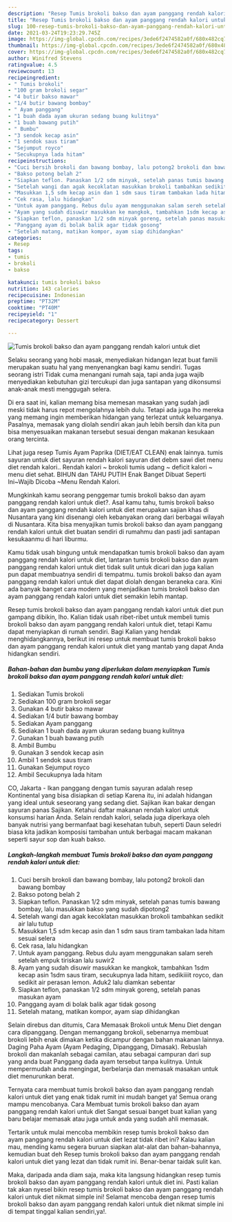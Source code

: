 ```yaml
---
description: "Resep Tumis brokoli bakso dan ayam panggang rendah kalori untuk diet Sederhana Untuk Jualan"
title: "Resep Tumis brokoli bakso dan ayam panggang rendah kalori untuk diet Sederhana Untuk Jualan"
slug: 100-resep-tumis-brokoli-bakso-dan-ayam-panggang-rendah-kalori-untuk-diet-sederhana-untuk-jualan
date: 2021-03-24T19:23:29.745Z
image: https://img-global.cpcdn.com/recipes/3ede6f2474582a0f/680x482cq70/tumis-brokoli-bakso-dan-ayam-panggang-rendah-kalori-untuk-diet-foto-resep-utama.jpg
thumbnail: https://img-global.cpcdn.com/recipes/3ede6f2474582a0f/680x482cq70/tumis-brokoli-bakso-dan-ayam-panggang-rendah-kalori-untuk-diet-foto-resep-utama.jpg
cover: https://img-global.cpcdn.com/recipes/3ede6f2474582a0f/680x482cq70/tumis-brokoli-bakso-dan-ayam-panggang-rendah-kalori-untuk-diet-foto-resep-utama.jpg
author: Winifred Stevens
ratingvalue: 4.5
reviewcount: 13
recipeingredient:
- " Tumis brokoli"
- "100 gram brokoli segar"
- "4 butir bakso mawar"
- "1/4 butir bawang bombay"
- " Ayam panggang"
- "1 buah dada ayam ukuran sedang buang kulitnya"
- "1 buah bawang putih"
- " Bumbu"
- "3 sendok kecap asin"
- "1 sendok saus tiram"
- "Sejumput royco"
- "Secukupnya lada hitam"
recipeinstructions:
- "Cuci bersih brokoli dan bawang bombay, lalu potong2 brokoli dan bawang bombay"
- "Bakso potong belah 2"
- "Siapkan teflon. Panaskan 1/2 sdm minyak, setelah panas tumis bawang bombay, lalu masukkan bakso yang sudah dipotong2"
- "Setelah wangi dan agak kecoklatan masukkan brokoli tambahkan sedikit air lalu tutup"
- "Masukkan 1,5 sdm kecap asin dan 1 sdm saus tiram tambakan lada hitam sesuai selera"
- "Cek rasa, lalu hidangkan"
- "Untuk ayam panggang. Rebus dulu ayam menggunakan salam sereh setelah empuk tiriskan lalu suwir2"
- "Ayam yang sudah disuwir masukkan ke mangkok, tambahkan 1sdm kecap asin 1sdm saus tiram, secukupnya lada hitam, sedikiiiit royco, dan sedikit air perasan lemon. Aduk2 lalu diamkan sebentar"
- "Siapkan teflon, panaskan 1/2 sdm minyak goreng, setelah panas masukan ayam"
- "Panggang ayam di bolak balik agar tidak gosong"
- "Setelah matang, matikan kompor, ayam siap dihidangkan"
categories:
- Resep
tags:
- tumis
- brokoli
- bakso

katakunci: tumis brokoli bakso 
nutrition: 143 calories
recipecuisine: Indonesian
preptime: "PT32M"
cooktime: "PT40M"
recipeyield: "1"
recipecategory: Dessert

---
```



![Tumis brokoli bakso dan ayam panggang rendah kalori untuk diet](https://img-global.cpcdn.com/recipes/3ede6f2474582a0f/680x482cq70/tumis-brokoli-bakso-dan-ayam-panggang-rendah-kalori-untuk-diet-foto-resep-utama.jpg)

Selaku seorang yang hobi masak, menyediakan hidangan lezat buat famili merupakan suatu hal yang menyenangkan bagi kamu sendiri. Tugas seorang istri Tidak cuma menangani rumah saja, tapi anda juga wajib menyediakan kebutuhan gizi tercukupi dan juga santapan yang dikonsumsi anak-anak mesti menggugah selera.

Di era  saat ini, kalian memang bisa memesan masakan yang sudah jadi meski tidak harus repot mengolahnya lebih dulu. Tetapi ada juga lho mereka yang memang ingin memberikan hidangan yang terlezat untuk keluarganya. Pasalnya, memasak yang diolah sendiri akan jauh lebih bersih dan kita pun bisa menyesuaikan makanan tersebut sesuai dengan makanan kesukaan orang tercinta. 

Lihat juga resep Tumis Ayam Paprika (DIET/EAT CLEAN) enak lainnya. tumis sayuran untuk diet sayuran rendah kalori sayuran diet debm sawi diet menu diet rendah kalori.. Rendah kalori ~ brokoli tumis udang ~ deficit kalori ~ menu diet sehat. BIHUN dan TAHU PUTIH Enak Banget Dibuat Seperti Ini~Wajib Dicoba ~Menu Rendah Kalori.

Mungkinkah kamu seorang penggemar tumis brokoli bakso dan ayam panggang rendah kalori untuk diet?. Asal kamu tahu, tumis brokoli bakso dan ayam panggang rendah kalori untuk diet merupakan sajian khas di Nusantara yang kini disenangi oleh kebanyakan orang dari berbagai wilayah di Nusantara. Kita bisa menyajikan tumis brokoli bakso dan ayam panggang rendah kalori untuk diet buatan sendiri di rumahmu dan pasti jadi santapan kesukaanmu di hari liburmu.

Kamu tidak usah bingung untuk mendapatkan tumis brokoli bakso dan ayam panggang rendah kalori untuk diet, lantaran tumis brokoli bakso dan ayam panggang rendah kalori untuk diet tidak sulit untuk dicari dan juga kalian pun dapat membuatnya sendiri di tempatmu. tumis brokoli bakso dan ayam panggang rendah kalori untuk diet dapat diolah dengan beraneka cara. Kini ada banyak banget cara modern yang menjadikan tumis brokoli bakso dan ayam panggang rendah kalori untuk diet semakin lebih mantap.

Resep tumis brokoli bakso dan ayam panggang rendah kalori untuk diet pun gampang dibikin, lho. Kalian tidak usah ribet-ribet untuk membeli tumis brokoli bakso dan ayam panggang rendah kalori untuk diet, tetapi Kamu dapat menyiapkan di rumah sendiri. Bagi Kalian yang hendak menghidangkannya, berikut ini resep untuk membuat tumis brokoli bakso dan ayam panggang rendah kalori untuk diet yang mantab yang dapat Anda hidangkan sendiri.

<!--inarticleads1-->

##### Bahan-bahan dan bumbu yang diperlukan dalam menyiapkan Tumis brokoli bakso dan ayam panggang rendah kalori untuk diet:

1. Sediakan  Tumis brokoli
1. Sediakan 100 gram brokoli segar
1. Gunakan 4 butir bakso mawar
1. Sediakan 1/4 butir bawang bombay
1. Sediakan  Ayam panggang
1. Sediakan 1 buah dada ayam ukuran sedang buang kulitnya
1. Gunakan 1 buah bawang putih
1. Ambil  Bumbu
1. Gunakan 3 sendok kecap asin
1. Ambil 1 sendok saus tiram
1. Gunakan Sejumput royco
1. Ambil Secukupnya lada hitam


CO, Jakarta - Ikan panggang dengan tumis sayuran adalah resep Kontinental yang bisa disiapkan di setiap Karena itu, ini adalah hidangan yang ideal untuk seseorang yang sedang diet. Sajikan ikan bakar dengan sayuran panas Sajikan. Ketahui daftar makanan rendah kalori untuk konsumsi harian Anda. Selain rendah kalori, selada juga diperkaya oleh banyak nutrisi yang bermanfaat bagi kesehatan tubuh, seperti Daun seledri biasa kita jadikan komposisi tambahan untuk berbagai macam makanan seperti sayur sop dan kuah bakso. 

<!--inarticleads2-->

##### Langkah-langkah membuat Tumis brokoli bakso dan ayam panggang rendah kalori untuk diet:

1. Cuci bersih brokoli dan bawang bombay, lalu potong2 brokoli dan bawang bombay
1. Bakso potong belah 2
1. Siapkan teflon. Panaskan 1/2 sdm minyak, setelah panas tumis bawang bombay, lalu masukkan bakso yang sudah dipotong2
1. Setelah wangi dan agak kecoklatan masukkan brokoli tambahkan sedikit air lalu tutup
1. Masukkan 1,5 sdm kecap asin dan 1 sdm saus tiram tambakan lada hitam sesuai selera
1. Cek rasa, lalu hidangkan
1. Untuk ayam panggang. Rebus dulu ayam menggunakan salam sereh setelah empuk tiriskan lalu suwir2
1. Ayam yang sudah disuwir masukkan ke mangkok, tambahkan 1sdm kecap asin 1sdm saus tiram, secukupnya lada hitam, sedikiiiit royco, dan sedikit air perasan lemon. Aduk2 lalu diamkan sebentar
1. Siapkan teflon, panaskan 1/2 sdm minyak goreng, setelah panas masukan ayam
1. Panggang ayam di bolak balik agar tidak gosong
1. Setelah matang, matikan kompor, ayam siap dihidangkan


Selain direbus dan ditumis, Cara Memasak Brokoli untuk Menu Diet dengan cara dipanggang. Dengan memanggang brokoli, sebenarnya membuat brokoli lebih enak dimakan ketika dicampur dengan bahan makanan lainnya. Daging Paha Ayam (Ayam Pedaging, Dipanggang, Dimasak). Rebuslah brokoli dan makanlah sebagai camilan, atau sebagai campuran dari sup yang anda buat Panggang dada ayam tersebut tanpa kulitnya. Untuk mempermudah anda mengingat, berbelanja dan memasak masakan untuk diet menurunkan berat. 

Ternyata cara membuat tumis brokoli bakso dan ayam panggang rendah kalori untuk diet yang enak tidak rumit ini mudah banget ya! Semua orang mampu mencobanya. Cara Membuat tumis brokoli bakso dan ayam panggang rendah kalori untuk diet Sangat sesuai banget buat kalian yang baru belajar memasak atau juga untuk anda yang sudah ahli memasak.

Tertarik untuk mulai mencoba membikin resep tumis brokoli bakso dan ayam panggang rendah kalori untuk diet lezat tidak ribet ini? Kalau kalian mau, mending kamu segera buruan siapkan alat-alat dan bahan-bahannya, kemudian buat deh Resep tumis brokoli bakso dan ayam panggang rendah kalori untuk diet yang lezat dan tidak rumit ini. Benar-benar taidak sulit kan. 

Maka, daripada anda diam saja, maka kita langsung hidangkan resep tumis brokoli bakso dan ayam panggang rendah kalori untuk diet ini. Pasti kalian tak akan nyesel bikin resep tumis brokoli bakso dan ayam panggang rendah kalori untuk diet nikmat simple ini! Selamat mencoba dengan resep tumis brokoli bakso dan ayam panggang rendah kalori untuk diet nikmat simple ini di tempat tinggal kalian sendiri,ya!.

